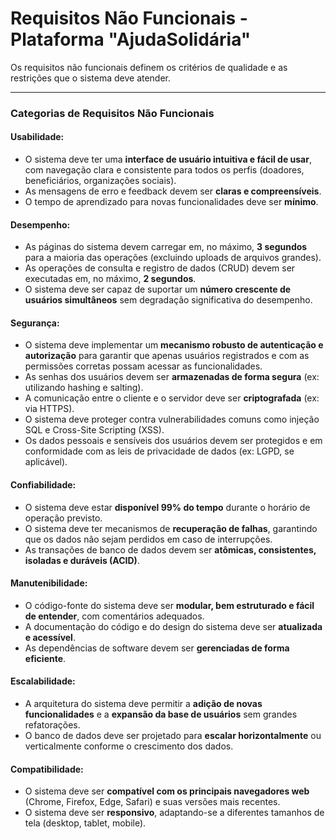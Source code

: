 # Requisitos Não Funcionais - Plataforma "AjudaSolidária"

Os requisitos não funcionais definem os critérios de qualidade e as restrições que o sistema deve atender.

---

### Categorias de Requisitos Não Funcionais

#### Usabilidade:
* O sistema deve ter uma **interface de usuário intuitiva e fácil de usar**, com navegação clara e consistente para todos os perfis (doadores, beneficiários, organizações sociais).
* As mensagens de erro e feedback devem ser **claras e compreensíveis**.
* O tempo de aprendizado para novas funcionalidades deve ser **mínimo**.

#### Desempenho:
* As páginas do sistema devem carregar em, no máximo, **3 segundos** para a maioria das operações (excluindo uploads de arquivos grandes).
* As operações de consulta e registro de dados (CRUD) devem ser executadas em, no máximo, **2 segundos**.
* O sistema deve ser capaz de suportar um **número crescente de usuários simultâneos** sem degradação significativa do desempenho.

#### Segurança:
* O sistema deve implementar um **mecanismo robusto de autenticação e autorização** para garantir que apenas usuários registrados e com as permissões corretas possam acessar as funcionalidades.
* As senhas dos usuários devem ser **armazenadas de forma segura** (ex: utilizando hashing e salting).
* A comunicação entre o cliente e o servidor deve ser **criptografada** (ex: via HTTPS).
* O sistema deve proteger contra vulnerabilidades comuns como injeção SQL e Cross-Site Scripting (XSS).
* Os dados pessoais e sensíveis dos usuários devem ser protegidos e em conformidade com as leis de privacidade de dados (ex: LGPD, se aplicável).

#### Confiabilidade:
* O sistema deve estar **disponível 99% do tempo** durante o horário de operação previsto.
* O sistema deve ter mecanismos de **recuperação de falhas**, garantindo que os dados não sejam perdidos em caso de interrupções.
* As transações de banco de dados devem ser **atômicas, consistentes, isoladas e duráveis (ACID)**.

#### Manutenibilidade:
* O código-fonte do sistema deve ser **modular, bem estruturado e fácil de entender**, com comentários adequados.
* A documentação do código e do design do sistema deve ser **atualizada e acessível**.
* As dependências de software devem ser **gerenciadas de forma eficiente**.

#### Escalabilidade:
* A arquitetura do sistema deve permitir a **adição de novas funcionalidades** e a **expansão da base de usuários** sem grandes refatorações.
* O banco de dados deve ser projetado para **escalar horizontalmente** ou verticalmente conforme o crescimento dos dados.

#### Compatibilidade:
* O sistema deve ser **compatível com os principais navegadores web** (Chrome, Firefox, Edge, Safari) e suas versões mais recentes.
* O sistema deve ser **responsivo**, adaptando-se a diferentes tamanhos de tela (desktop, tablet, mobile).

